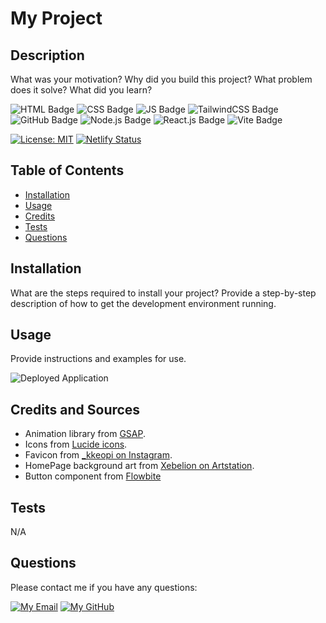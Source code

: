 
# My Project

## Description
What was your motivation? Why did you build this project? What problem does it solve? What did you learn?

![HTML Badge](https://img.shields.io/badge/HTML-white?logo=html5&logoColor=%23E34F26") 
![CSS Badge](https://img.shields.io/badge/CSS-white?logo=CSS3&logoColor=%231572B6) 
![JS Badge](https://img.shields.io/badge/JavaScript-white?logo=javascript&logoColor=%23F7DF1E) 
![TailwindCSS Badge](https://img.shields.io/badge/TailwindCSS-white?logo=tailwindcss&logoColor=%2306B6D4)
![GitHub Badge](https://img.shields.io/badge/GitHub-white?logo=github&logoColor=%23181717) 
![Node.js Badge](https://img.shields.io/badge/Node.js-white?logo=nodedotjs&logoColor=%#339933) 
![React.js Badge](https://img.shields.io/badge/React.js-white?logo=react&logoColor=%2361DAFB)
![Vite Badge](https://img.shields.io/badge/Vite-white?logo=vite&logoColor=%23646CFF)

[![License: MIT](https://img.shields.io/badge/License-MIT-yellow.svg)](https://opensource.org/licenses/MIT)
[![Netlify Status](https://api.netlify.com/api/v1/badges/14231588-305c-4339-b587-a3f73574c1e1/deploy-status)](https://app.netlify.com/sites/jg2002-portfolio/deploys)

## Table of Contents
- [Installation](#installation)
- [Usage](#usage)
- [Credits](#credits)
- [Tests](#tests)
- [Questions](#questions)

## Installation
What are the steps required to install your project? Provide a step-by-step description of how to get the development environment running.

## Usage
Provide instructions and examples for use.

![Deployed Application](undefined)
	
## Credits and Sources
- Animation library from [GSAP](https://gsap.com/).
- Icons from [Lucide icons](https://lucide.dev/).
- Favicon from [_kkeopi on Instagram](https://www.instagram.com/p/B56jBmCj6ns/?epik=dj0yJnU9UVpwY2ZwaW0tNjFwUHNPcGUydzJfT25qWlZ2dXBzLTMmcD0wJm49V0pwU0RXM3Z4ZmgxeFlqel8wZ19uQSZ0PUFBQUFBR1hpYVBF).
- HomePage background art from [Xebelion on Artstation](https://www.artstation.com/artwork/WB1JeE).
- Button component from [Flowbite](https://flowbite.com/docs/components/buttons/.)


## Tests
N/A

## Questions
Please contact me if you have any questions:

[![My Email](https://img.shields.io/badge/My%20Email-D14836?style=flat&logo=gmail&logoColor=white)](mailto:jai.2002.gandhi@gmail.com)
[![My GitHub](https://img.shields.io/badge/My%20GitHub-181717?style=flat&logo=github&logoColor=white)](https://github.com/jg2002-j) 
		